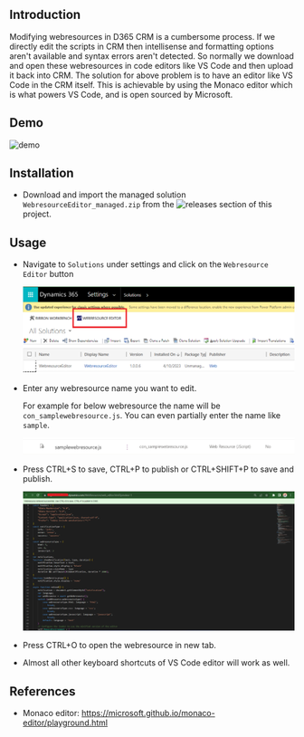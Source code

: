 ## Introduction

Modifying webresources in D365 CRM is a cumbersome process. If we directly edit the scripts in CRM then intellisense and formatting options aren't available and syntax errors aren't detected. So normally we download and open these webresources in code editors like VS Code and then upload it back into CRM.
The solution for above problem is to have an editor like VS Code in the CRM itself. This is achievable by using the Monaco editor which is what powers VS Code, and is open sourced by Microsoft.

## Demo

![demo](resources/demo.gif)

## Installation

- Download and import the managed solution `WebresourceEditor_managed.zip` from the ![releases](https://github.com/ginow/WebresourceEditor/releases) section of this project.

## Usage

- Navigate to `Solutions` under settings and click on the `Webresource Editor` button

  ![solutions](resources/solutions.png)

- Enter any webresource name you want to edit.

  For example for below webresource the name will be `con_samplewebresource.js`. You can even partially enter the name like `sample`.

  ![name](resources/name.png)

- Press CTRL+S to save, CTRL+P to publish or CTRL+SHIFT+P to save and publish.

  ![editor](resources/editor.png)

- Press CTRL+O to open the webresource in new tab.
- Almost all other keyboard shortcuts of VS Code editor will work as well.

## References

- Monaco editor: https://microsoft.github.io/monaco-editor/playground.html
